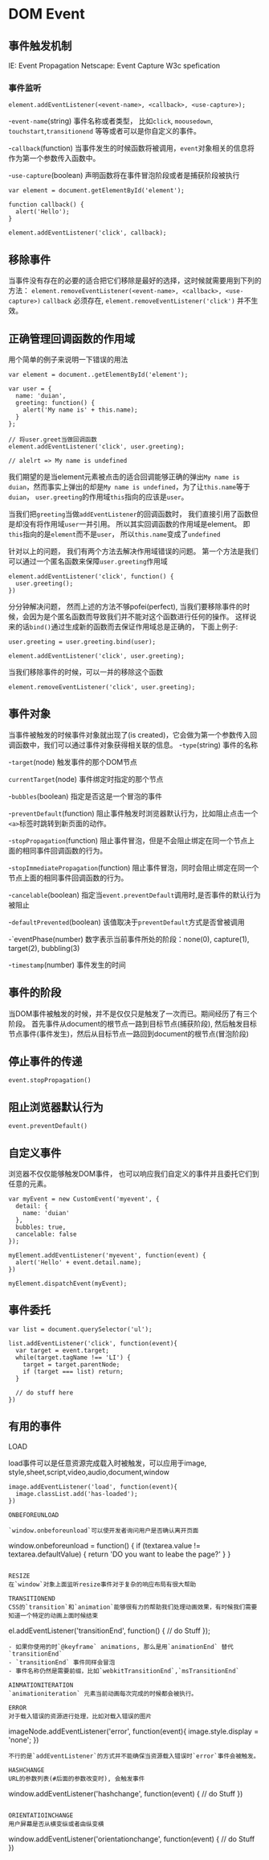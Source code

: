 # DOM Event

## 事件触发机制
IE: Event Propagation
Netscape: Event Capture
W3c spefication
### 事件监听
`element.addEventListener(<event-name>, <callback>, <use-capture>);`

-`event-name`(string)
事件名称或者类型， 比如`click`, `moousedown`, `touchstart`,`transitionend` 等等或者可以是你自定义的事件。

-`callback`(function)
当事件发生的时候函数将被调用，`event`对象相关的信息将作为第一个参数传入函数中。

-`use-capture`(boolean)
声明函数将在事件冒泡阶段或者是捕获阶段被执行

```
var element = document.getElementById('element');

function callback() {
  alert('Hello');
}

element.addEventListener('click', callback);
```

## 移除事件
当事件没有存在的必要的适合把它们移除是最好的选择，这时候就需要用到下列的方法：
`element.removeEventListener(<event-name>, <callback>, <use-capture>)`
`callback` 必须存在, `element.removeEventListener('click')` 并不生效。

## 正确管理回调函数的作用域
用个简单的例子来说明一下错误的用法
```
var element = document..getElementById('element');

var user = {
  name: 'duian',
  greeting: function() {
    alert('My name is' + this.name);
  }
};

// 将user.greet当做回调函数
element.addEventListener('click', user.greeting);

// alelrt => My name is undefined
```
我们期望的是当element元素被点击的适合回调能够正确的弹出`My name is duian`，然而事实上弹出的却是`My name is undefined`，为了让`this.name`等于`duian`， `user.greeting`的作用域`this`指向的应该是`user`。

当我们把`greeting`当做`addEventListener`的回调函数时， 我们直接引用了函数但是却没有将作用域`user`一并引用。 所以其实回调函数的作用域是element。 即`this`指向的是`element`而不是`user`， 所以`this.name`变成了`undefined`

针对以上的问题， 我们有两个方法去解决作用域错误的问题。
第一个方法是我们可以通过一个匿名函数来保障`user.greeting`作用域
```
element.addEventListener('click', function() {
  user.greeting();
})
```
分分钟解决问题， 然而上述的方法不够pofei(perfect), 当我们要移除事件的时候，会因为是个匿名函数而导致我们并不能对这个函数进行任何的操作。 这样说来的话`bind()`通过生成新的函数而去保证作用域总是正确的， 下面上例子:
```
user.greeting = user.greeting.bind(user);

element.addEventListener('click', user.greeting);
```

当我们移除事件的时候，可以一并的移除这个函数
```
element.removeEventListener('click', user.greeting);
```

## 事件对象
当事件被触发的时候事件对象就出现了(is created)，它会做为第一个参数传入回调函数中，我们可以通过事件对象获得相关联的信息。
-`type`(string)
事件的名称

-`target`(node)
触发事件的那个DOM节点

`currentTarget`(node)
事件绑定时指定的那个节点

-`bubbles`(boolean)
指定是否这是一个冒泡的事件

-`preventDefault`(function)
阻止事件触发时浏览器默认行为，比如阻止点击一个`<a>`标签时跳转到新页面的动作。

-`stopPropagation`(function)
阻止事件冒泡，但是不会阻止绑定在同一个节点上面的相同事件回调函数的行为。

-`stopImmediatePropagation`(function)
阻止事件冒泡，同时会阻止绑定在同一个节点上面的相同事件回调函数的行为。

-`cancelable`(boolean)
指定当`event.preventDefault`调用时,是否事件的默认行为被阻止

-`defaultPrevented`(boolean)
该值取决于`preventDefault`方式是否曾被调用

-`eventPhase(number)
数字表示当前事件所处的阶段：none(0), capture(1), target(2), bubbling(3)

-`timestamp`(number)
事件发生的时间

## 事件的阶段
当DOM事件被触发的时候，并不是仅仅只是触发了一次而已。期间经历了有三个阶段。 首先事件从document的根节点一路到目标节点(捕获阶段), 然后触发目标节点事件(事件发生)，然后从目标节点一路回到document的根节点(冒泡阶段)

## 停止事件的传递
`event.stopPropagation()`

## 阻止浏览器默认行为
`event.preventDefault()`

## 自定义事件
浏览器不仅仅能够触发DOM事件， 也可以响应我们自定义的事件并且委托它们到任意的元素。
```
var myEvent = new CustomEvent('myevent', {
  detail: {
    name: 'duian'
  },
  bubbles: true,
  cancelable: false
});

myElement.addEventListener('myevent', function(event) {
  alert('Hello' + event.detail.name);
})

myElement.dispatchEvent(myEvent);
```

## 事件委托
```
var list = document.querySelector('ul');

list.addEventListener('click', function(event){
  var target = event.target;
  while(target.tagName !== 'LI') {
    target = target.parentNode;
    if (target === list) return;
  }

  // do stuff here
})
```

## 有用的事件
LOAD

load事件可以是任意资源完成载入时被触发，可以应用于image, style,sheet,script,video,audio,document,window
```
image.addEventListener('load', function(event){
  image.classList.add('has-loaded');
})

ONBEFOREUNLOAD

`window.onbeforeunload`可以使开发者询问用户是否确认离开页面
```
window.onbeforeunload = function() {
  if (textarea.value != textarea.defaultValue) {
    return 'DO you want to leabe the page?'
  }
}
```

RESIZE
在`window`对象上面监听resize事件对于复杂的响应布局有很大帮助

TRANSITIONEND
CSS的`transition`和`animation`能够很有力的帮助我们处理动画效果，有时候我们需要知道一个特定的动画上面时候结束
```
el.addEventListener('transitionEnd', function() {
  // do Stuff
});
```
- 如果你使用的时`@keyframe` animations, 那么是用`animationEnd` 替代 `transitionEnd`
- `transitionEnd` 事件同样会冒泡
- 事件名称仍然是需要前缀，比如`webkitTransitionEnd`,`msTransitionEnd`

AINMATIONITERATION
`animationiteration` 元素当前动画每次完成的时候都会被执行。

ERROR
对于载入错误的资源进行处理，比如对载入错误的图片
```
imageNode.addEventListener('error', function(event){
  image.style.display = 'none';
})
```
不行的是`addEventListener`的方式并不能确保当资源载入错误时`error`事件会被触发。

HASHCHANGE
URL的参数列表(#后面的参数改变时), 会触发事件
```
window.addEventListener('hashchange', function(event) {
  // do Stuff
})
```

ORIENTATIOINCHANGE
用户屏幕是否从横变纵或者由纵变横
```
window.addEventListener('orientationchange', function(event) {
  // do Stuff
})
```
